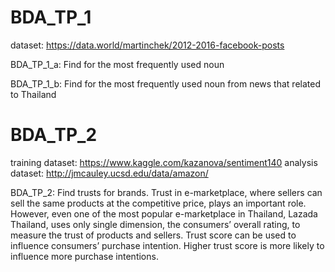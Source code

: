 # BDA_TP_1
dataset: https://data.world/martinchek/2012-2016-facebook-posts

BDA_TP_1_a: Find for the most frequently used noun

BDA_TP_1_b: Find for the most frequently used noun from news that related to Thailand


# BDA_TP_2
training dataset: https://www.kaggle.com/kazanova/sentiment140
analysis dataset: http://jmcauley.ucsd.edu/data/amazon/

BDA_TP_2: Find trusts for brands. Trust in e-marketplace, where sellers can sell the same products at the competitive price, plays an important role. However, even one of the most popular e-marketplace in Thailand, Lazada Thailand, uses only single dimension, the consumers’ overall rating, to measure the trust of products and sellers. Trust score can be used to influence consumers’ purchase intention. Higher trust score is more likely to influence more purchase intentions.
